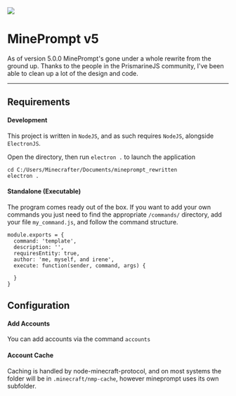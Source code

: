 <img src="https://img.shields.io/discord/1064620716403728537?label=Discord">

# MinePrompt v5

As of version 5.0.0 MinePrompt's gone under a whole rewrite from the ground up. Thanks to the people in the PrismarineJS community, I've been able to clean up a lot of the design and code.

---
## Requirements

#### Development 
This project is written in `NodeJS`, and as such requires `NodeJS`, alongside `ElectronJS`.

Open the directory, then run `electron .` to launch the application
```SH
cd C:/Users/Minecrafter/Documents/mineprompt_rewritten
electron .
```

#### Standalone (Executable)
The program comes ready out of the box. If you want to add your own commands you just need to find the appropriate `/commands/` directory, add your file `my_command.js`, and follow the command structure.

```
module.exports = {
  command: 'template',
  description: '',
  requiresEntity: true,
  author: 'me, myself, and irene',
  execute: function(sender, command, args) {

  }
}
```

## Configuration

#### Add Accounts
You can add accounts via the command `accounts`

#### Account Cache
Caching is handled by node-minecraft-protocol, and on most systems the folder will be in `.minecraft/nmp-cache`, however mineprompt uses its own subfolder.
